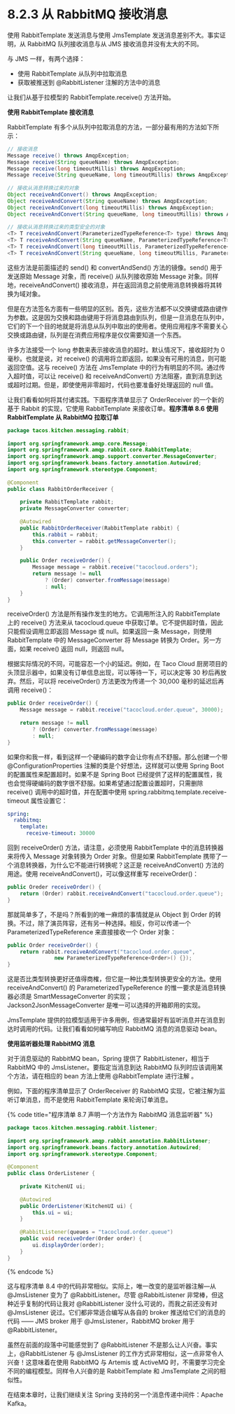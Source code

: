 # 8.2.3 从 RabbitMQ 接收消息

使用 RabbitTemplate 发送消息与使用 JmsTemplate 发送消息差别不大。事实证明，从 RabbitMQ 队列接收消息与从 JMS 接收消息并没有太大的不同。

与 JMS 一样，有两个选择：

* 使用 RabbitTemplate 从队列中拉取消息
* 获取被推送到 @RabbitListener 注解的方法中的消息

让我们从基于拉模型的 RabbitTemplate.receive\(\) 方法开始。

**使用 RabbitTemplate 接收消息**

RabbitTemplate 有多个从队列中拉取消息的方法，一部分最有用的方法如下所示：

```java
// 接收消息
Message receive() throws AmqpException;
Message receive(String queueName) throws AmqpException;
Message receive(long timeoutMillis) throws AmqpException;
Message receive(String queueName, long timeoutMillis) throws AmqpException;
​
// 接收从消息转换过来的对象
Object receiveAndConvert() throws AmqpException;
Object receiveAndConvert(String queueName) throws AmqpException;
Object receiveAndConvert(long timeoutMillis) throws AmqpException;
Object receiveAndConvert(String queueName, long timeoutMillis) throws AmqpException;
​
// 接收从消息转换过来的类型安全的对象
<T> T receiveAndConvert(ParameterizedTypeReference<T> type) throws AmqpException;
<T> T receiveAndConvert(String queueName, ParameterizedTypeReference<T> type) throws AmqpException;
<T> T receiveAndConvert(long timeoutMillis, ParameterizedTypeReference<T> type) throws AmqpException;
<T> T receiveAndConvert(String queueName, long timeoutMillis, ParameterizedTypeReference<T> type) throws AmqpException;
```

这些方法是前面描述的 send\(\) 和 convertAndSend\(\) 方法的镜像。send\(\) 用于发送原始 Message 对象，而 receive\(\) 从队列接收原始 Message 对象。同样地，receiveAndConvert\(\) 接收消息，并在返回消息之前使用消息转换器将其转换为域对象。

但是在方法签名方面有一些明显的区别。首先，这些方法都不以交换键或路由键作为参数。这是因为交换和路由键用于将消息路由到队列，但是一旦消息在队列中，它们的下一个目的地就是将消息从队列中取出的使用者。使用应用程序不需要关心交换或路由键，队列是在消费应用程序是仅仅需要知道一个东西。

许多方法接受一个 long 参数来表示接收消息的超时。默认情况下，接收超时为 0 毫秒。也就是说，对 receive\(\) 的调用将立即返回，如果没有可用的消息，则可能返回空值。这与 receive\(\) 方法在 JmsTemplate 中的行为有明显的不同。通过传入超时值，可以让 receive\(\) 和 receiveAndConvert\(\) 方法阻塞，直到消息到达或超时过期。但是，即使使用非零超时，代码也要准备好处理返回的 null 值。

让我们看看如何将其付诸实践。下面程序清单显示了 OrderReceiver 的一个新的基于 Rabbit 的实现，它使用 RabbitTemplate 来接收订单。**程序清单 8.6 使用 RabbitTemplate 从 RabbitMQ 拉取订单**

```java
package tacos.kitchen.messaging.rabbit;
​
import org.springframework.amqp.core.Message;
import org.springframework.amqp.rabbit.core.RabbitTemplate;
import org.springframework.amqp.support.converter.MessageConverter;
import org.springframework.beans.factory.annotation.Autowired;
import org.springframework.stereotype.Component;
​
@Component
public class RabbitOrderReceiver {
    
    private RabbitTemplate rabbit;
    private MessageConverter converter;
    
    @Autowired
    public RabbitOrderReceiver(RabbitTemplate rabbit) {
        this.rabbit = rabbit;
        this.converter = rabbit.getMessageConverter();
    }
    
    public Order receiveOrder() {
        Message message = rabbit.receive("tacocloud.orders");
        return message != null
            ? (Order) converter.fromMessage(message)
            : null;
    }
}
```

receiveOrder\(\) 方法是所有操作发生的地方。它调用所注入的 RabbitTemplate 上的 receive\(\) 方法来从 tacocloud.queue 中获取订单。它不提供超时值，因此只能假设调用立即返回 Message 或 null。如果返回一条 Message，则使用 RabbitTemplate 中的 MessageConverter 将 Message 转换为 Order。另一方面，如果 receive\(\) 返回 null，则返回 null。

根据实际情况的不同，可能容忍一个小的延迟。例如，在 Taco Cloud 厨房项目的头顶显示器中，如果没有订单信息出现，可以等待一下，可以决定等 30 秒后再放弃。然后，可以将 receiveOrder\(\) 方法更改为传递一个 30,000 毫秒的延迟后再调用 receive\(\)：

```java
public Order receiveOrder() {
    Message message = rabbit.receive("tacocloud.order.queue", 30000);
    
    return message != null
        ? (Order) converter.fromMessage(message)
        : null;
}
```

如果你和我一样，看到这样一个硬编码的数字会让你有点不舒服。那么创建一个带 @ConfigurationProperties 注解的类是个好想法，这样就可以使用 Spring Boot 的配置属性来配置超时。如果不是 Spring Boot 已经提供了这样的配置属性，我也会觉得硬编码的数字很不舒服。如果希望通过配置设置超时，只需删除 receive\(\) 调用中的超时值，并在配置中使用 spring.rabbitmq.template.receive-timeout 属性设置它：

```yaml
spring:
  rabbitmq:
    template:
      receive-timeout: 30000
```

回到 receiveOrder\(\) 方法，请注意，必须使用 RabbitTemplate 中的消息转换器来将传入 Message 对象转换为 Order 对象。但是如果 RabbitTemplate 携带了一个消息转换器，为什么它不能进行转换呢？这正是 receiveAndConvert\(\) 方法的用途。使用 receiveAndConvert\(\)，可以像这样重写 receiveOrder\(\)：

```java
public Oreder receiveOrder() {
    return (Order) rabbit.receiveAndConvert("tacocloud.order.queue");
}
```

那就简单多了，不是吗？所看到的唯一麻烦的事情就是从 Object 到 Order 的转换。不过，除了演员阵容，还有另一种选择。相反，你可以传递一个 ParameterizedTypeReference 来直接接收一个 Order 对象：

```java
public Order receiveOrder() {
    return rabbit.receiveAndConvert("tacocloud.order.queue",
               new ParameterizedTypeReference<Order>() {});
}
```

这是否比类型转换更好还值得商榷，但它是一种比类型转换更安全的方法。使用 receiveAndConvert\(\) 的 ParameterizedTypeReference 的惟一要求是消息转换器必须是 SmartMessageConverter 的实现；Jackson2JsonMessageConverter 是唯一可以选择的开箱即用的实现。

JmsTemplate 提供的拉模型适用于许多用例，但通常最好有监听消息并在消息到达时调用的代码。让我们看看如何编写响应 RabbitMQ 消息的消息驱动 bean。

**使用监听器处理 RabbitMQ 消息**

对于消息驱动的 RabbitMQ bean，Spring 提供了 RabbitListener，相当于 RabbitMQ 中的 JmsListener。要指定当消息到达 RabbitMQ 队列时应该调用某个方法，请在相应的 bean 方法上使用 @RabbitTemplate 进行注解 。

例如，下面的程序清单显示了 OrderReceiver 的 RabbitMQ 实现，它被注解为监听订单消息，而不是使用 RabbitTemplate 来轮询订单消息。

{% code title="程序清单 8.7 声明一个方法作为 RabbitMQ 消息监听器" %}
```java
package tacos.kitchen.messaging.rabbit.listener;
​
import org.springframework.amqp.rabbit.annotation.RabbitListener;
import org.springframework.beans.factory.annotation.Autowired;
import org.springframework.stereotype.Component;
​
@Component
public class OrderListener {
    
    private KitchenUI ui;
    
    @Autowired
    public OrderListener(KitchenUI ui) {
        this.ui = ui;
    }
    
    @RabbitListener(queues = "tacocloud.order.queue")
    public void receiveOrder(Order order) {
        ui.displayOrder(order);
    }
}
```
{% endcode %}

这与程序清单 8.4 中的代码非常相似。实际上，唯一改变的是监听器注解—从 @JmsListener 变为了 @RabbitListener。尽管 @RabbitListener 非常棒，但这种近乎复制的代码让我对 @RabbitListener 没什么可说的，而我之前还没有对 @JmsListener 说过。它们都非常适合编写从各自的 broker 推送给它们的消息的代码 —— JMS broker 用于 @JmsListener，RabbitMQ broker 用于 @RabbitListener。

虽然在前面的段落中可能感觉到了 @RabbitListener 不是那么让人兴奋。事实上，@RabbitListener 与 @JmsListener 的工作方式非常相似，这一点非常令人兴奋！这意味着在使用 RabbitMQ 与 Artemis 或 ActiveMQ 时，不需要学习完全不同的编程模型。同样令人兴奋的是 RabbitTemplate 和 JmsTemplate 之间的相似性。

在结束本章时，让我们继续关注 Spring 支持的另一个消息传递中间件：Apache Kafka。

